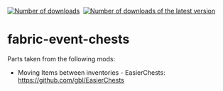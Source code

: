 [![Number of downloads](https://img.shields.io/github/downloads/ungive/event-chests-fabric/total?style=flat&label=downloads&labelColor=444)](https://github.com/ungive/event-chests-fabric/releases)
&nbsp;[![Number of downloads of the latest version](https://img.shields.io/github/downloads/ungive/event-chests-fabric/latest/total?style=flat&label=downloads%20%40latest&labelColor=444)](https://github.com/ungive/event-chests-fabric/releases)

# fabric-event-chests

Parts taken from the following mods:
- Moving Items between inventories - EasierChests: https://github.com/gbl/EasierChests
